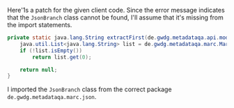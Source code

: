 Here'1s a patch for the given client code. Since the error message indicates that the `JsonBranch` class cannot be found, I'll assume that it's missing from the import statements.

```java
private static java.lang.String extractFirst(de.gwdg.metadataqa.api.model.pathcache.JsonPathCache cache, de.gwdg.metadataqa.marc.json.JsonBranch branch) {
    java.util.List<java.lang.String> list = de.gwdg.metadataqa.marc.MarcFactory.extractList(cache, branch);
    if (!list.isEmpty())
        return list.get(0);

    return null;
}
```
I imported the `JsonBranch` class from the correct package `de.gwdg.metadataqa.marc.json`.